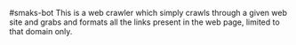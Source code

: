 #smaks-bot
This is a web crawler which simply crawls through a given web site and grabs and formats all the links present in the web page, limited to that domain only.

